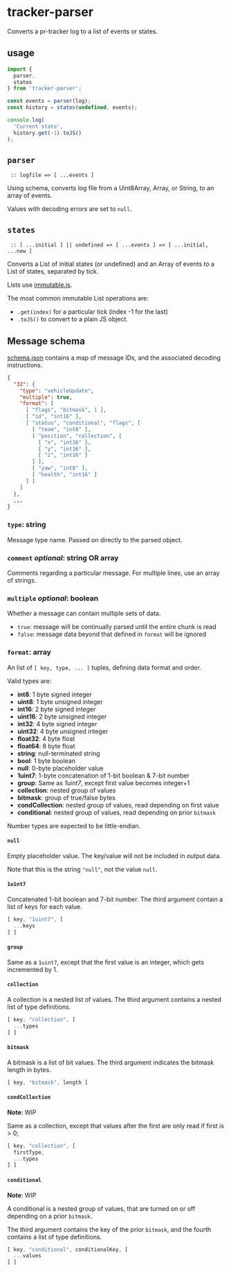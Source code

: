 # tracker-parser
Converts a pr-tracker log to a list of events or states.

## usage
```js
import {
  parser,
  states
} from 'tracker-parser';

const events = parser(log);
const history = states(undefined, events);

console.log(
  'Current state',
  history.get(-1).toJS()
);
```
## `parser`
` :: logfile => [ ...events ]`

Using schema, converts log file from a Uint8Array, Array, or String,
to an array of events.

Values with decoding errors are set to `null`.

## `states`
` :: [ ...initial ] || undefined => [ ...events ] => [ ...initial, ...new ]`

Converts a List of initial states (or undefined) and an Array of events to a
List of states, separated by tick.

Lists use [immutable.js](https://facebook.github.io/immutable-js/).

The most common immutable List operations are:
  * `.get(index)` for a particular tick (index -1 for the last)
  * `.toJS()` to convert to a plain JS object.

## Message schema

[schema.json](./src/schema.json) contains a map of message IDs,
and the associated decoding instructions.

```json
{
  "32": {
    "type": "vehicleUpdate",
    "multiple": true,
    "format": [
      [ "flags", "bitmask", 1 ],
      [ "id", "int16" ],
      [ "status", "conditional", "flags", [
        [ "team", "int8" ],
        [ "position", "collection", [
          [ "x", "int16" ],
          [ "y", "int16" ],
          [ "z", "int16" ]
        ] ],
        [ "yaw", "int8" ],
        [ "health", "int16" ]
      ] ]
    ]
  },
  ...
}
```

### `type`: **string**
Message type name.
Passed on directly to the parsed object.

### `comment` *optional*: **string** OR **array**
Comments regarding a particular message.
For multiple lines, use an array of strings.

### `multiple` *optional*: **boolean**
Whether a message can contain multiple sets of data.

  * `true`: message will be continually parsed until the entire chunk is read
  * `false`: message data beyond that defined in `format` will be ignored

### `format`: **array**
An list of `[ key, type, ... ]` tuples, defining data format and order.

Valid types are:
  * **int8**: 1 byte signed integer
  * **uint8**: 1 byte unsigned integer
  * **int16**: 2 byte signed integer
  * **uint16**: 2 byte unsigned integer
  * **int32**: 4 byte signed integer
  * **uint32**: 4 byte unsigned integer
  * **float32**: 4 byte float
  * **float64**: 8 byte float
  * **string**: null-terminated string
  * **bool**: 1 byte boolean
  * **null**: 0-byte placeholder value
  * **1uint7**: 1-byte concatenation of 1-bit boolean & 7-bit number
  * **group**: Same as *1uint7*, except first value becomes integer+1
  * **collection**: nested group of values
  * **bitmask**: group of true/false bytes
  * **condCollection**: nested group of values, read depending on first value
  * **conditional**: nested group of values, read depending on prior `bitmask`

Number types are expected to be little-endian.

#### `null`
Empty placeholder value. The key/value will not be included in output data.

Note that this is the string `"null"`, not the value `null`.

#### `1uint7`
Concatenated 1-bit boolean and 7-bit number.
The third argument contain a list of keys for each value.

```js
[ key, "1uint7", [
  ...keys
] ]
```

#### `group`
Same as a `1uint7`, except that the first value is an integer,
which gets incremented by 1.

#### `collection`
A collection is a nested list of values.
The third argument contains a nested list of type definitions.

```js
[ key, "collection", [
  ...types
] ]
```

#### `bitmask`
A bitmask is a list of bit values.
The third argument indicates the bitmask length in bytes.

```js
[ key, "bitmask", length ]
```

#### `condCollection`
**Note**: WIP

Same as a collection,
except that values after the first are only read if first is > 0;

```js
[ key, "collection", [
  firstType,
  ...types
] ]
```

#### `conditional`
**Note**: WIP

A conditional is a nested group of values,
that are turned on or off depending on a prior `bitmask`.

The third argument contains the key of the prior `bitmask`,
and the fourth contains a list of type definitions.

```js
[ key, "conditional", conditionalKey, [
  ...values
] ]
```
